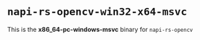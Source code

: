 # `napi-rs-opencv-win32-x64-msvc`

This is the **x86_64-pc-windows-msvc** binary for `napi-rs-opencv`
